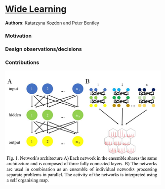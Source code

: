 # [Wide Learning](https://discovery.ucl.ac.uk/id/eprint/10047812/1/08285167.pdf)

**Authors**: Katarzyna Kozdon and Peter Bentley

### Motivation 


### Design observations/decisions


### Contributions

![Proposed architecture](diagrams/snn_ensemble_wide_learning.png)

